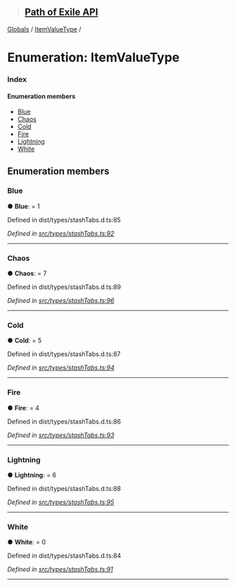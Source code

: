 > ## [Path of Exile API](../README.md)

[Globals](../globals.md) / [ItemValueType](itemvaluetype.md) /

# Enumeration: ItemValueType

### Index

#### Enumeration members

* [Blue](itemvaluetype.md#blue)
* [Chaos](itemvaluetype.md#chaos)
* [Cold](itemvaluetype.md#cold)
* [Fire](itemvaluetype.md#fire)
* [Lightning](itemvaluetype.md#lightning)
* [White](itemvaluetype.md#white)

## Enumeration members

###  Blue

● **Blue**: = 1

Defined in dist/types/stashTabs.d.ts:85

*Defined in [src/types/stashTabs.ts:92](https://github.com/stephenpoole/poe-api/blob/95fe262/src/types/stashTabs.ts#L92)*

___

###  Chaos

● **Chaos**: = 7

Defined in dist/types/stashTabs.d.ts:89

*Defined in [src/types/stashTabs.ts:96](https://github.com/stephenpoole/poe-api/blob/95fe262/src/types/stashTabs.ts#L96)*

___

###  Cold

● **Cold**: = 5

Defined in dist/types/stashTabs.d.ts:87

*Defined in [src/types/stashTabs.ts:94](https://github.com/stephenpoole/poe-api/blob/95fe262/src/types/stashTabs.ts#L94)*

___

###  Fire

● **Fire**: = 4

Defined in dist/types/stashTabs.d.ts:86

*Defined in [src/types/stashTabs.ts:93](https://github.com/stephenpoole/poe-api/blob/95fe262/src/types/stashTabs.ts#L93)*

___

###  Lightning

● **Lightning**: = 6

Defined in dist/types/stashTabs.d.ts:88

*Defined in [src/types/stashTabs.ts:95](https://github.com/stephenpoole/poe-api/blob/95fe262/src/types/stashTabs.ts#L95)*

___

###  White

● **White**: = 0

Defined in dist/types/stashTabs.d.ts:84

*Defined in [src/types/stashTabs.ts:91](https://github.com/stephenpoole/poe-api/blob/95fe262/src/types/stashTabs.ts#L91)*

___